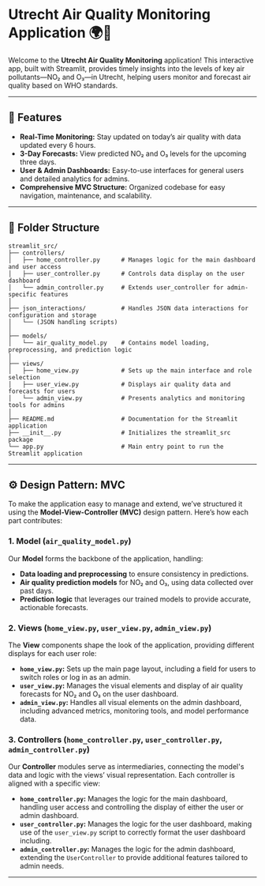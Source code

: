 # Utrecht Air Quality Monitoring Application 🌍💨

Welcome to the **Utrecht Air Quality Monitoring** application! This interactive app, built with Streamlit, provides timely insights into the levels of key air pollutants—NO₂ and O₃—in Utrecht, helping users monitor and forecast air quality based on WHO standards.

---

## 🌟 Features

- **Real-Time Monitoring:** Stay updated on today’s air quality with data updated every 6 hours.
- **3-Day Forecasts:** View predicted NO₂ and O₃ levels for the upcoming three days.
- **User & Admin Dashboards:** Easy-to-use interfaces for general users and detailed analytics for admins.
- **Comprehensive MVC Structure:** Organized codebase for easy navigation, maintenance, and scalability.

---

## 📂 Folder Structure
```plaintext
streamlit_src/
├── controllers/
│   ├── home_controller.py      # Manages logic for the main dashboard and user access
│   ├── user_controller.py      # Controls data display on the user dashboard
│   └── admin_controller.py     # Extends user_controller for admin-specific features
│
├── json_interactions/          # Handles JSON data interactions for configuration and storage
│   └── (JSON handling scripts)
│
├── models/
│   └── air_quality_model.py    # Contains model loading, preprocessing, and prediction logic
│
├── views/
│   ├── home_view.py            # Sets up the main interface and role selection
│   ├── user_view.py            # Displays air quality data and forecasts for users
│   └── admin_view.py           # Presents analytics and monitoring tools for admins
│
├── README.md                   # Documentation for the Streamlit application
├── __init__.py                 # Initializes the streamlit_src package
└── app.py                      # Main entry point to run the Streamlit application
```

---

## ⚙️ Design Pattern: MVC

To make the application easy to manage and extend, we’ve structured it using the **Model-View-Controller (MVC)** design pattern. Here’s how each part contributes:

### 1. Model (`air_quality_model.py`)

Our **Model** forms the backbone of the application, handling:
   - **Data loading and preprocessing** to ensure consistency in predictions.
   - **Air quality prediction models** for NO₂ and O₃, using data collected over past days.
   - **Prediction logic** that leverages our trained models to provide accurate, actionable forecasts.

### 2. Views (`home_view.py`, `user_view.py`, `admin_view.py`)

The **View** components shape the look of the application, providing different displays for each user role:
   - **`home_view.py`:** Sets up the main page layout, including a field for users to switch roles or log in as an admin.
   - **`user_view.py`:** Manages the visual elements and display of air quality forecasts for NO₂ and O₃ on the user dashboard.
   - **`admin_view.py`:** Handles all visual elements on the admin dashboard, including advanced metrics, monitoring tools, and model performance data.

### 3. Controllers (`home_controller.py`, `user_controller.py`, `admin_controller.py`)

Our **Controller** modules serve as intermediaries, connecting the model's data and logic with the views’ visual representation. Each controller is aligned with a specific view:
   - **`home_controller.py`:** Manages the logic for the main dashboard, handling user access and controlling the display of either the user or admin dashboard.
   - **`user_controller.py`:** Manages the logic for the user dashboard, making use of the `user_view.py` script to correctly format the user dashboard including. 
   - **`admin_controller.py`:** Manages the logic for the admin dashboard, extending the `UserController` to provide additional features tailored to admin needs.

---
